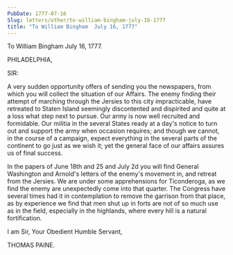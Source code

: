 ```yaml
---
PubDate: 1777-07-16
Slug: letters/other/to-william-bingham-july-16-1777
title: "To William Bingham  July 16, 1777"
---
```


   To William Bingham  July 16, 1777.

   PHILADELPHIA,

   SIR:

   A very sudden opportunity offers of sending you the newspapers, from which
   you will collect the situation of our Affairs. The enemy finding their
   attempt of marching through the Jersies to this city impracticable, have
   retreated to Staten Island seemingly discontented and dispirited and quite
   at a loss what step next to pursue. Our army is now well recruited and
   formidable. Our militia in the several States ready at a day's notice to
   turn out and support the army when occasion requires; and though we
   cannot, in the course of a campaign, expect everything in the several
   parts of the continent to go just as we wish it; yet the general face of
   our affairs assures us of final success.

   In the papers of June 18th and 25 and July 2d you will find General
   Washington and Arnold's letters of the enemy's movement in, and retreat
   from the Jersies. We are under some apprehensions for Ticonderoga, as we
   find the enemy are unexpectedly come into that quarter. The Congress have
   several times had it in contemplation to remove the garrison from that
   place, as by experience we find that men shut up in forts are not of so
   much use as in the field, especially in the highlands, where every hill is
   a natural fortification.

   I am Sir, Your Obedient Humble Servant,

   THOMAS PAINE.


